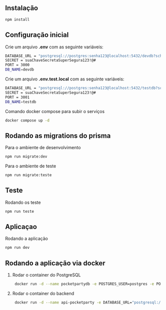 ## Instalação

```bash
npm install
```
## Configuração inicial
Crie um arquivo **.env** com as seguinte variáveis: 
```bash
DATABASE_URL = "postgresql://postgres:senha123@localhost:5432/devdb?schema=public"
SECRET = suaChaveSecretaSuperSegura123!@#
PORT = 3000
DB_NAME=devdb
```
Crie um arquivo **.env.test.local** com as seguinte variáveis: 
```bash
DATABASE_URL = "postgresql://postgres:senha123@localhost:5432/testdb?schema=public"
SECRET = suaChaveSecretaSuperSegura123!@#
PORT = 3001
DB_NAME=testdb
```
Comando docker compose para subir o serviços

```bash
docker compose up -d
```

## Rodando as migrations do prisma
Para o ambiente de desenvolvimento
```bash
npm run migrate:dev
```
Para o ambiente de teste
```bash
npm run migrate:teste
```

## Teste 

Rodando os teste

```bash
npm run teste
```
## Aplicaçao

Rodando a aplicação
```bash
npm run dev
```	

## Rodando a aplicação via docker 

1. Rodar o container do PostgreSQL

   ```bash
	docker run -d --name pocketpartydb -e POSTGRES_USER=postgres -e POSTGRES_PASSWORD=senha123 -e POSTGRES_DB=postgres -v postgres_data:/var/lib/postgresql/data -p 5432:5432 postgres:latest

   ```

2. Rodar o container do backend

   ```bash
	docker run -d --name api-pocketparty -e DATABASE_URL="postgresql://postgres:senha123@pocketpartydb:5432/devdb?schema=public" -e SECRET="suaChaveSecretaSuperSegura123" -e PORT=3000 -e DB_NAME=devdb -p 3000:3000 --link pocketpartydb:db fabioviniciusfsiqueira/pocketparty-backend:latest sh -c "npm run migrate:dev && npm run dev"

   ```
